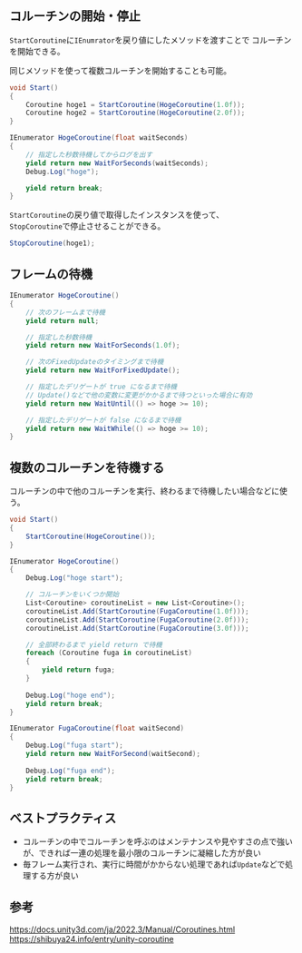## コルーチンの開始・停止
`StartCoroutine`に`IEnumrator`を戻り値にしたメソッドを渡すことで
コルーチンを開始できる。

同じメソッドを使って複数コルーチンを開始することも可能。
```csharp
void Start()
{
	Coroutine hoge1 = StartCoroutine(HogeCoroutine(1.0f));
	Coroutine hoge2 = StartCoroutine(HogeCoroutine(2.0f));
}

IEnumerator HogeCoroutine(float waitSeconds)
{
	// 指定した秒数待機してからログを出す
	yield return new WaitForSeconds(waitSeconds);
	Debug.Log("hoge");

	yield return break;
}
```
`StartCoroutine`の戻り値で取得したインスタンスを使って、  
`StopCoroutine`で停止させることができる。
```csharp
StopCoroutine(hoge1);
```

## フレームの待機
```csharp
IEnumerator HogeCoroutine()
{
	// 次のフレームまで待機
	yield return null;

	// 指定した秒数待機
	yield return new WaitForSeconds(1.0f);

	// 次のFixedUpdateのタイミングまで待機
	yield return new WaitForFixedUpdate();

	// 指定したデリゲートが true になるまで待機
	// Update()などで他の変数に変更がかかるまで待つといった場合に有効
	yield return new WaitUntil(() => hoge >= 10);

	// 指定したデリゲートが false になるまで待機
	yield return new WaitWhile(() => hoge >= 10);
}
```

## 複数のコルーチンを待機する
コルーチンの中で他のコルーチンを実行、終わるまで待機したい場合などに使う。

```csharp
void Start()
{
	StartCoroutine(HogeCoroutine());
}

IEnumerator HogeCoroutine()
{
	Debug.Log("hoge start");

	// コルーチンをいくつか開始
	List<Coroutine> coroutineList = new List<Coroutine>();
	coroutineList.Add(StartCoroutine(FugaCoroutine(1.0f)));
	coroutineList.Add(StartCoroutine(FugaCoroutine(2.0f)));
	coroutineList.Add(StartCoroutine(FugaCoroutine(3.0f)));

	// 全部終わるまで yield return で待機
	foreach (Coroutine fuga in coroutineList)
	{
		yield return fuga;
	}
	
	Debug.Log("hoge end");
	yield return break;
}

IEnumerator FugaCoroutine(float waitSecond)
{
	Debug.Log("fuga start");
	yield return new WaitForSecond(waitSecond);
	
	Debug.Log("fuga end");
	yield return break;
}
```

## ベストプラクティス
* コルーチンの中でコルーチンを呼ぶのはメンテナンスや見やすさの点で強いが、できれば一連の処理を最小限のコルーチンに凝縮した方が良い
* 毎フレーム実行され、実行に時間がかからない処理であれば`Update`などで処理する方が良い

## 参考
https://docs.unity3d.com/ja/2022.3/Manual/Coroutines.html  
https://shibuya24.info/entry/unity-coroutine